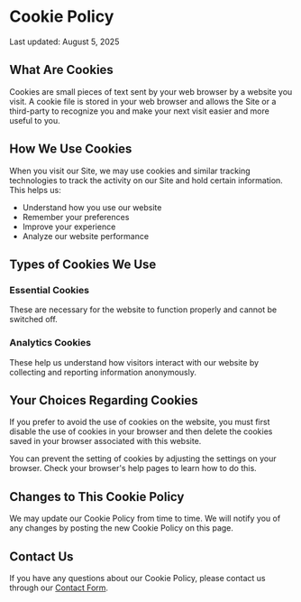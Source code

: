 # Cookie Policy

Last updated: August 5, 2025

## What Are Cookies

Cookies are small pieces of text sent by your web browser by a website you visit. A cookie file is stored in your web browser and allows the Site or a third-party to recognize you and make your next visit easier and more useful to you.

## How We Use Cookies

When you visit our Site, we may use cookies and similar tracking technologies to track the activity on our Site and hold certain information. This helps us:

- Understand how you use our website
- Remember your preferences
- Improve your experience
- Analyze our website performance

## Types of Cookies We Use

### Essential Cookies
These are necessary for the website to function properly and cannot be switched off.

### Analytics Cookies
These help us understand how visitors interact with our website by collecting and reporting information anonymously.

## Your Choices Regarding Cookies

If you prefer to avoid the use of cookies on the website, you must first disable the use of cookies in your browser and then delete the cookies saved in your browser associated with this website.

You can prevent the setting of cookies by adjusting the settings on your browser. Check your browser's help pages to learn how to do this.

## Changes to This Cookie Policy

We may update our Cookie Policy from time to time. We will notify you of any changes by posting the new Cookie Policy on this page.

## Contact Us

If you have any questions about our Cookie Policy, please contact us through our [Contact Form](/contact).
